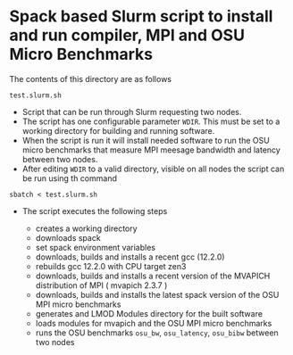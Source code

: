 # Spack based Slurm script to install and run compiler, MPI and OSU Micro Benchmarks

The contents of this directory are as follows

`test.slurm.sh`
   
   * Script that can be run through Slurm requesting two nodes. 
   * The script has one configurable parameter `WDIR`. This must be set to a working directory for building and running software. 
   * When the script is run it will install needed software to run the OSU micro benchmarks that measure MPI meesage bandwidth and latency between two nodes.
   * After editing `WDIR` to a valid directory, visible on all nodes the script can be run using th command
     
    sbatch < test.slurm.sh 
     
   * The script executes the following steps
        
        - creates a working directory 
        - downloads spack
        - set spack environment variables
        - downloads, builds and installs a recent gcc (12.2.0)
        - rebuilds gcc 12.2.0 with CPU target zen3
        - downloads, builds and installs a recent version of the MVAPICH distribution of MPI ( mvapich 2.3.7 )
        - downloads, builds and installs the latest spack version of the OSU MPI micro benchmarks
        - generates and LMOD Modules directory for the built software
        - loads modules for mvapich and the OSU MPI micro benchmarks
        - runs the OSU benchmarks `osu_bw`, `osu_latency`, `osu_bibw` between two nodes
